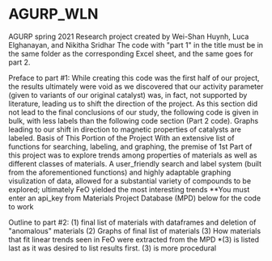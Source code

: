 # AGURP_WLN
AGURP spring 2021 Research project created by Wei-Shan Huynh, Luca Elghanayan, and Nikitha Sridhar
The code with "part 1" in the title must be in the same folder as the corresponding Excel sheet, and the same goes for part 2.

Preface to part #1:
While creating this code was the first half of our project, the results ultimately were void as we discovered that our activity parameter (given to variants of our original catalyst) was, in fact, not supported by literature, leading us to shift the direction of the project.
As this section did not lead to the final conclusions of our study, the following code is given in bulk, with less labels than the following code section (Part 2 code). Graphs leading to our shift in direction to magnetic properties of catalysts are labeled.
Basis of This Portion of the Project
With an extensive list of functions for searching, labeling, and graphing, the premise of 1st Part of this project was to explore trends among properties of materials as well as different classes of materials. A user_friendly search and label system (built from the aforementioned functions) and highly adaptable graphing visulization of data, allowed for a substantial variety of compounds to be explored; ultimately FeO yielded the most interesting trends
**You must enter an api_key from Materials Project Database (MPD) below for the code to work

Outline to part #2:
(1) final list of materials with dataframes and deletion of "anomalous" materials
(2) Graphs of final list of materials
(3) How materials that fit linear trends seen in FeO were extracted from the MPD
     *(3) is listed last as it was desired to list results first. (3) is more procedural
